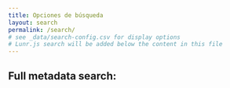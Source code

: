 ```yaml
---
title: Opciones de búsqueda
layout: search
permalink: /search/
# see _data/search-config.csv for display options
# Lunr.js search will be added below the content in this file
---
```


## Full metadata search:
